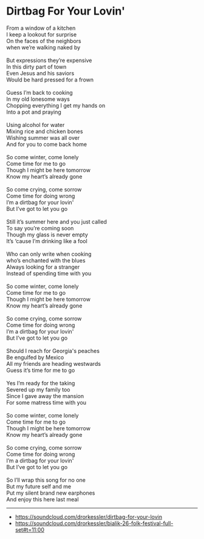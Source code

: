 # Dirtbag For Your Lovin'

From a window of a kitchen\
I keep a lookout for surprise\
On the faces of the neighbors\
when we’re walking naked by\
\
But expressions they’re expensive \
In this dirty part of town\
Even Jesus and his saviors\
Would be hard pressed for a frown\
\
Guess I’m back to cooking\
In my old lonesome ways\
Chopping everything I get my hands on \
Into a pot and praying\
\
Using alcohol for water\
Mixing rice and chicken bones\
Wishing summer was all over\
And for you to come back home\
\
So come winter, come lonely\
Come time for me to go\
Though I might be here tomorrow\
Know my heart’s already gone\
\
So come crying, come sorrow\
Come time for doing wrong\
I’m a dirtbag for your lovin'\
But I’ve got to let you go\
\
Still it’s summer here and you just called\
To say you’re coming soon\
Though my glass is never empty\
It’s ‘cause I’m drinking like a fool\
\
Who can only write when cooking\
who’s enchanted with the blues\
Always looking for a stranger\
Instead of spending time with you\
\
So come winter, come lonely\
Come time for me to go\
Though I might be here tomorrow\
Know my heart’s already gone\
\
So come crying, come sorrow\
Come time for doing wrong\
I’m a dirtbag for your lovin'\
But I’ve got to let you go\
\
Should I reach for Georgia's peaches\
Be engulfed by Mexico\
All my friends are heading westwards\
Guess it’s time for me to go\
\
Yes I’m ready for the taking\
Severed up my family too\
Since I gave away the mansion\
For some matress time with you\
\
So come winter, come lonely\
Come time for me to go\
Though I might be here tomorrow\
Know my heart’s already gone\
\
So come crying, come sorrow\
Come time for doing wrong\
I’m a dirtbag for your lovin'\
But I’ve got to let you go\
\
So I’ll wrap this song for no one\
But my future self and me\
Put my silent brand new earphones\
And enjoy this here last meal

---
- https://soundcloud.com/drorkessler/dirtbag-for-your-lovin
- https://soundcloud.com/drorkessler/bialik-26-folk-festival-full-set#t=11:00
